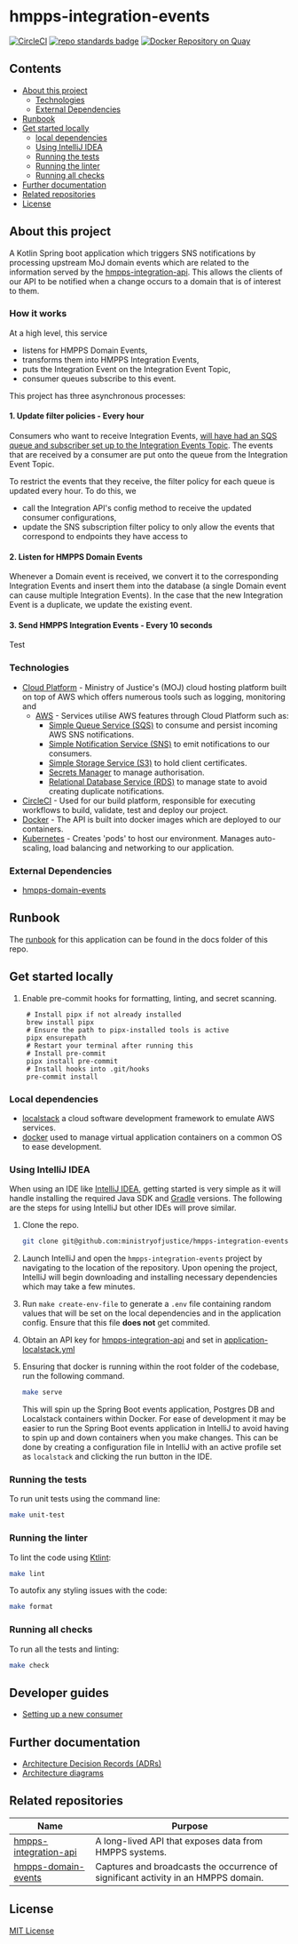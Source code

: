 # hmpps-integration-events

[![CircleCI](https://dl.circleci.com/status-badge/img/gh/ministryofjustice/hmpps-integration-events/tree/main.svg?style=svg)](https://dl.circleci.com/status-badge/redirect/gh/ministryofjustice/hmpps-integration-events/tree/main)
[![repo standards badge](https://img.shields.io/badge/endpoint.svg?&style=flat&logo=github&url=https%3A%2F%2Foperations-engineering-reports.cloud-platform.service.justice.gov.uk%2Fapi%2Fv1%2Fcompliant_public_repositories%2Fhmpps-integration-events)](https://operations-engineering-reports.cloud-platform.service.justice.gov.uk/public-report/hmpps-integration-events "Link to report")
[![Docker Repository on Quay](https://img.shields.io/badge/quay.io-repository-2496ED.svg?logo=docker)](https://quay.io/repository/hmpps/hmpps-integration-events)

## Contents

- [About this project](#about-this-project)
  - [Technologies](#technologies)
  - [External Dependencies](#external-dependencies)
- [Runbook](#runbook)
- [Get started locally](#get-started-locally)
  - [local dependencies](#local-dependencies)
  - [Using IntelliJ IDEA](#using-intellij-idea)
  - [Running the tests](#running-the-tests)
  - [Running the linter](#running-the-linter)
  - [Running all checks](#running-all-checks)
- [Further documentation](#further-documentation)
- [Related repositories](#related-repositories)
- [License](#license)

## About this project

A Kotlin Spring boot application which triggers SNS notifications by processing upstream MoJ domain events which are related to the information served by the [hmpps-integration-api](https://github.com/ministryofjustice/hmpps-integration-api). This allows the clients of our API to be notified when a change occurs to a domain that is of interest to them.

### How it works

At a high level, this service 
- listens for HMPPS Domain Events, 
- transforms them into HMPPS Integration Events,
- puts the Integration Event on the Integration Event Topic,
- consumer queues subscribe to this event.

This project has three asynchronous processes:

#### 1. Update filter policies - Every hour

Consumers who want to receive Integration Events, [will have had an SQS queue and subscriber set up to the Integration Events Topic](https://github.com/ministryofjustice/hmpps-integration-api/blob/main/docs/guides/setting-up-a-new-consumer.md#create-new-consumer-subscriber-queue-for-events). The events that are received by a consumer are put onto the queue from the Integration Event Topic. 

To restrict the events that they receive, the filter policy for each queue is updated every hour. To do this, we 
- call the Integration API's config method to receive the updated consumer configurations,
- update the SNS subscription filter policy to only allow the events that correspond to endpoints they have access to  

#### 2. Listen for HMPPS Domain Events

Whenever a Domain event is received, we convert it to the corresponding Integration Events and insert them into the database (a single Domain event can cause multiple Integration Events). In the case that the new Integration Event is a duplicate, we update the existing event. 

#### 3. Send HMPPS Integration Events - Every 10 seconds

Test

### Technologies

- [Cloud Platform](https://user-guide.cloud-platform.service.justice.gov.uk/#cloud-platform-user-guide) - Ministry of
  Justice's (MOJ) cloud hosting platform built on top of AWS which offers numerous tools such as logging, monitoring and
  - [AWS](https://aws.amazon.com/) - Services utilise AWS features through Cloud Platform such
    as:
    - [Simple Queue Service (SQS)](https://aws.amazon.com/sqs/) to consume and persist incoming AWS SNS notifications.
    - [Simple Notification Service (SNS)](https://aws.amazon.com/sns/) to emit notifications to our consumers.
    - [Simple Storage Service (S3)](https://aws.amazon.com/s3/) to hold client certificates.
    - [Secrets Manager](https://aws.amazon.com/secrets-manager/) to manage authorisation.
    - [Relational Database Service (RDS)](https://aws.amazon.com/rds/) to manage state to avoid creating duplicate notifications.
- [CircleCI](https://circleci.com/developer) - Used for our build platform, responsible for executing workflows to
  build, validate, test and deploy our project.
- [Docker](https://www.docker.com/) - The API is built into docker images which are deployed to our containers.
- [Kubernetes](https://kubernetes.io/docs/home/) - Creates 'pods' to host our environment. Manages auto-scaling, load
  balancing and networking to our application.

### External Dependencies

- [hmpps-domain-events](https://github.com/ministryofjustice/hmpps-domain-events)

## Runbook

The [runbook](https://github.com/ministryofjustice/hmpps-integration-events/tree/main/docs/runbook.md) for this application can be found in the docs folder of this repo.

## Get started locally

1. Enable pre-commit hooks for formatting, linting, and secret scanning.

   ```
    # Install pipx if not already installed
    brew install pipx
    # Ensure the path to pipx-installed tools is active
    pipx ensurepath
    # Restart your terminal after running this
    # Install pre-commit
    pipx install pre-commit
    # Install hooks into .git/hooks
    pre-commit install
   ```
### Local dependencies

- [localstack](https://www.localstack.cloud/) a cloud software development framework to emulate AWS services.
- [docker](https://www.docker.com/) used to manage virtual application containers on a common OS to ease development.

### Using IntelliJ IDEA

When using an IDE like [IntelliJ IDEA](https://www.jetbrains.com/idea/), getting started is very simple as it will
handle installing the required Java SDK and [Gradle](https://gradle.org/) versions. The following are the steps for
using IntelliJ but other IDEs will prove similar.

1. Clone the repo.

    ```bash
    git clone git@github.com:ministryofjustice/hmpps-integration-events.git
    ```

2. Launch IntelliJ and open the `hmpps-integration-events` project by navigating to the location of the repository. Upon opening the project, IntelliJ will begin downloading and installing necessary dependencies which may take a few
   minutes.
3. Run `make create-env-file` to generate a `.env` file containing random values that will be set on the local dependencies and in the application config. Ensure that this file **does not** get commited.

4. Obtain an API key for [hmpps-integration-api](https://github.com/ministryofjustice/hmpps-integration-api/tree/main) and set in [application-localstack.yml](src%2Fmain%2Fresources%2Fapplication-localstack.yml)
5. Ensuring that docker is running within the root folder of the codebase, run the following command.

    ```bash
    make serve
    ```
    
    This will spin up the Spring Boot events application, Postgres DB and Localstack containers within Docker. For ease of development it may be easier to run the Spring Boot events application in IntelliJ to avoid having to spin up and down containers when you make changes. This can be done by creating a configuration file in IntelliJ with an active profile set as `localstack` and clicking the run button in the IDE.

### Running the tests

To run unit tests using the command line:

```bash
make unit-test
```

### Running the linter

To lint the code using [Ktlint](https://pinterest.github.io/ktlint/):

```bash
make lint
```

To autofix any styling issues with the code:

```bash
make format
```

### Running all checks

To run all the tests and linting:

```bash
make check
```

## Developer guides

- [Setting up a new consumer](docs%2Fguides%2Fsetting-up-a-new-consumer.md)

## Further documentation

- [Architecture Decision Records (ADRs)](/docs/adr)
- [Architecture diagrams](/docs/diagrams)

## Related repositories

| Name                                                                                          | Purpose                                                                            |
| --------------------------------------------------------------------------------------------- | ---------------------------------------------------------------------------------- |
| [hmpps-integration-api](https://github.com/ministryofjustice/hmpps-integration-api/tree/main) | A long-lived API that exposes data from HMPPS systems.                             |
| [hmpps-domain-events](https://github.com/ministryofjustice/hmpps-domain-events)               | Captures and broadcasts the occurrence of significant activity in an HMPPS domain. |

## License

[MIT License](LICENSE)
